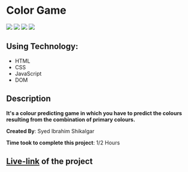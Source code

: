 # Color Game

![](https://img.shields.io/badge/-HTML-orange)
![](https://img.shields.io/badge/-CSS-green)
![](https://img.shields.io/badge/-JAVASCRIPT-blue)
![](https://img.shields.io/badge/-NETLIFY-yellow)

## Using Technology:

- HTML
- CSS
- JavaScript
- DOM

## Description

**It's a colour predicting game in which you have to predict the colours resulting from the combination of primary colours.**

**Created By**: Syed Ibrahim Shikalgar

**Time took to complete this project**: 1/2 Hours

## [**Live-link**](https://primary-color-game-prediction.netlify.app/) of the project
